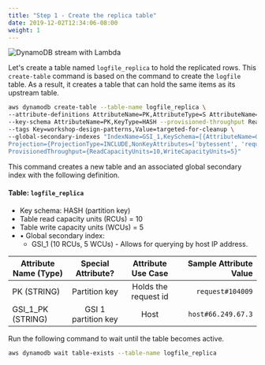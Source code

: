 ```yaml
---
title: "Step 1 - Create the replica table"
date: 2019-12-02T12:34:06-08:00
weight: 1
---
```


![DynamoDB stream with Lambda](/images/image6.jpg)

Let's create a table named `logfile_replica` to hold the replicated rows. This `create-table` command is based on the command to create the `logfile` table. As a result, it creates a table that can hold the same items as its upstream table.

```bash
aws dynamodb create-table --table-name logfile_replica \
--attribute-definitions AttributeName=PK,AttributeType=S AttributeName=GSI_1_PK,AttributeType=S \
--key-schema AttributeName=PK,KeyType=HASH --provisioned-throughput ReadCapacityUnits=10,WriteCapacityUnits=5 \
--tags Key=workshop-design-patterns,Value=targeted-for-cleanup \
--global-secondary-indexes "IndexName=GSI_1,KeySchema=[{AttributeName=GSI_1_PK,KeyType=HASH}],\
Projection={ProjectionType=INCLUDE,NonKeyAttributes=['bytessent', 'requestid', 'host']},\
ProvisionedThroughput={ReadCapacityUnits=10,WriteCapacityUnits=5}"
```
This command creates a new table and an associated global secondary index with the following definition.

#### Table: `logfile_replica`

- Key schema: HASH (partition key)
- Table read capacity units (RCUs) = 10
- Table write capacity units (WCUs) = 5
- •	Global secondary index:
  - GSI_1 (10 RCUs, 5 WCUs) - Allows for querying by host IP address.



| Attribute Name (Type)        | Special Attribute?           | Attribute Use Case          | Sample Attribute Value  |
| ------------- |:-------------:|:-------------:| -----:|
| PK (STRING)      | Partition key | Holds the request id  | `request#104009`  |
| GSI_1_PK (STRING)      | GSI 1 partition key | Host  | `host#66.249.67.3`  |


Run the following command to wait until the table becomes active.
```bash
aws dynamodb wait table-exists --table-name logfile_replica
```
